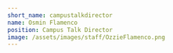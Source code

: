 ```yaml
---
short_name: campustalkdirector
name: Osmin Flamenco
position: Campus Talk Director
image: /assets/images/staff/OzzieFlamenco.png
---
```

